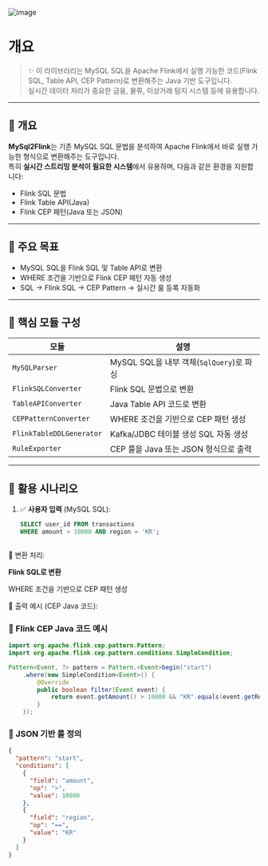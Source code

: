 
![image](https://github.com/user-attachments/assets/fe42a080-d35c-4c0e-a3dc-9b6450429f71)

# 개요

> ✨ 이 라이브러리는 MySQL SQL을 Apache Flink에서 실행 가능한 코드(Flink SQL, Table API, CEP Pattern)로 변환해주는 Java 기반 도구입니다.  
> 실시간 데이터 처리가 중요한 금융, 물류, 이상거래 탐지 시스템 등에 유용합니다.

---

## 📘 개요

**MySql2Flink**는 기존 MySQL SQL 문법을 분석하여 Apache Flink에서 바로 실행 가능한 형식으로 변환해주는 도구입니다.  
특히 **실시간 스트리밍 분석이 필요한 시스템**에서 유용하며, 다음과 같은 환경을 지원합니다:

- Flink SQL 문법
- Flink Table API(Java)
- Flink CEP 패턴(Java 또는 JSON)

---

## 🎯 주요 목표

- MySQL SQL을 Flink SQL 및 Table API로 변환
- WHERE 조건을 기반으로 Flink CEP 패턴 자동 생성
- SQL → Flink SQL → CEP Pattern → 실시간 룰 등록 자동화

---

## 🧩 핵심 모듈 구성

| 모듈 | 설명 |
|------|------|
| `MySQLParser` | MySQL SQL을 내부 객체(`SqlQuery`)로 파싱 |
| `FlinkSQLConverter` | Flink SQL 문법으로 변환 |
| `TableAPIConverter` | Java Table API 코드로 변환 |
| `CEPPatternConverter` | WHERE 조건을 기반으로 CEP 패턴 생성 |
| `FlinkTableDDLGenerator` | Kafka/JDBC 테이블 생성 SQL 자동 생성 |
| `RuleExporter` | CEP 룰을 Java 또는 JSON 형식으로 출력 |

---

## 📌 활용 시나리오

1. ✅ **사용자 입력** (MySQL SQL):
   ```sql
   SELECT user_id FROM transactions
   WHERE amount > 10000 AND region = 'KR';



🔄 변환 처리:

**Flink SQL로 변환**

WHERE 조건을 기반으로 CEP 패턴 생성

🚀 출력 예시 (CEP Java 코드):

### 🔸 Flink CEP Java 코드 예시
```java
import org.apache.flink.cep.pattern.Pattern;
import org.apache.flink.cep.pattern.conditions.SimpleCondition;

Pattern<Event, ?> pattern = Pattern.<Event>begin("start")
    .where(new SimpleCondition<Event>() {
        @Override
        public boolean filter(Event event) {
            return event.getAmount() > 10000 && "KR".equals(event.getRegion());
        }
    });
```

### 🔸 JSON 기반 룰 정의

```json
{
  "pattern": "start",
  "conditions": [
    {
      "field": "amount",
      "op": ">",
      "value": 10000
    },
    {
      "field": "region",
      "op": "==",
      "value": "KR"
    }
  ]
}
```



